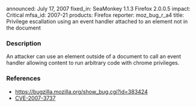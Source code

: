announced: July 17, 2007
fixed_in: SeaMonkey 1.1.3
          Firefox 2.0.0.5
impact: Critical
mfsa_id: 2007-21
products: Firefox
reporter: moz_bug_r_a4
title: Privilege escallation using an event handler attached to an element not in the document

<h3>Description</h3>

<p>An attacker can use an element outside of a document to call an event handler allowing content to run arbitrary code with chrome privileges.</p>

<h3>References</h3>

<ul>
<li><a href="https://bugzilla.mozilla.org/show_bug.cgi?id=383424">
https://bugzilla.mozilla.org/show_bug.cgi?id=383424</a></li>

<li><a class="ex-ref" href="http://nvd.nist.gov/nvd.cfm?cvename=CVE-2007-3737">CVE-2007-3737</a></li>
</ul>



